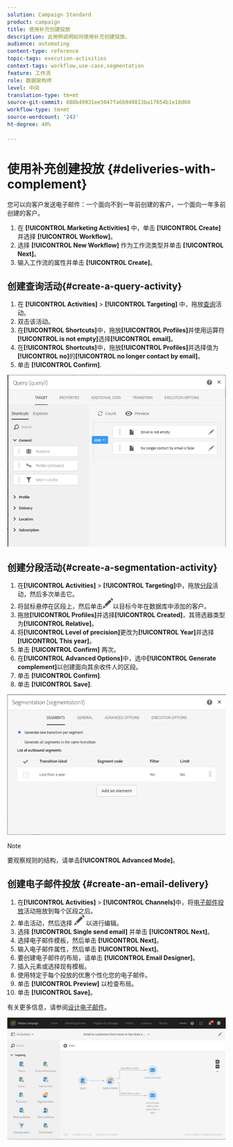 ```yaml
---
solution: Campaign Standard
product: campaign
title: 使用补充创建投放
description: 此用例说明如何使用补充创建投放。
audience: automating
content-type: reference
topic-tags: execution-activities
context-tags: workflow,use-case,segmentation
feature: 工作流
role: 数据架构师
level: 中间
translation-type: tm+mt
source-git-commit: 088b49931ee5047fa6b949813ba17654b1e10d60
workflow-type: tm+mt
source-wordcount: '243'
ht-degree: 40%

---
```



# 使用补充创建投放 {#deliveries-with-complement}

您可以向客户发送电子邮件：一个面向不到一年前创建的客户，一个面向一年多前创建的客户。

1. 在 **[!UICONTROL Marketing Activities]** 中，单击 **[!UICONTROL Create]** 并选择 **[!UICONTROL Workflow]**。
1. 选择 **[!UICONTROL New Workflow]** 作为工作流类型并单击 **[!UICONTROL Next]**。
1. 输入工作流的属性并单击 **[!UICONTROL Create]**。

## 创建查询活动{#create-a-query-activity}

1. 在 **[!UICONTROL Activities]** > **[!UICONTROL Targeting]** 中，拖放[查询](../../automating/using/query.md)活动。
1. 双击该活动。
1. 在&#x200B;**[!UICONTROL Shortcuts]**&#x200B;中，拖放&#x200B;**[!UICONTROL Profiles]**&#x200B;并使用运算符&#x200B;**[!UICONTROL is not empty]**&#x200B;选择&#x200B;**[!UICONTROL email]**。
1. 在&#x200B;**[!UICONTROL Shortcuts]**&#x200B;中，拖放&#x200B;**[!UICONTROL Profiles]**&#x200B;并选择值为&#x200B;**[!UICONTROL no]**&#x200B;的&#x200B;**[!UICONTROL no longer contact by email]**。
1. 单击 **[!UICONTROL Confirm]**.

![](assets/wf-complement-query.png)

## 创建分段活动{#create-a-segmentation-activity}

1. 在&#x200B;**[!UICONTROL Activities]** > **[!UICONTROL Targeting]**&#x200B;中，拖放[分段](../../automating/using/segmentation.md)活动，然后多次单击它。
1. 将鼠标悬停在区段上，然后单击![](assets/edit_darkgrey-24px.png)以目标今年在数据库中添加的客户。
1. 拖放&#x200B;**[!UICONTROL Profiles]**&#x200B;并选择&#x200B;**[!UICONTROL Created]**，其筛选器类型为&#x200B;**[!UICONTROL Relative]**。
1. 将&#x200B;**[!UICONTROL Level of precision]**&#x200B;更改为&#x200B;**[!UICONTROL Year]**&#x200B;并选择&#x200B;**[!UICONTROL This year]**。
1. 单击 **[!UICONTROL Confirm]** 两次。
1. 在&#x200B;**[!UICONTROL Advanced Options]**&#x200B;中，选中&#x200B;**[!UICONTROL Generate complement]**&#x200B;以创建面向其余收件人的区段。
1. 单击 **[!UICONTROL Confirm]**.
1. 单击 **[!UICONTROL Save]**.

![](assets/wf-complement-segmentation.png)

>[!NOTE]
>
>要观察规则的结构，请单击&#x200B;**[!UICONTROL Advanced Mode]**。

## 创建电子邮件投放 {#create-an-email-delivery}

1. 在&#x200B;**[!UICONTROL Activities]** > **[!UICONTROL Channels]**&#x200B;中，将[电子邮件投放](../../automating/using/email-delivery.md)活动拖放到每个区段之后。
1. 单击活动，然后选择 ![](assets/edit_darkgrey-24px.png) 以进行编辑。
1. 选择 **[!UICONTROL Single send email]** 并单击 **[!UICONTROL Next]**。
1. 选择电子邮件模板，然后单击 **[!UICONTROL Next]**。
1. 输入电子邮件属性，然后单击 **[!UICONTROL Next]**。
1. 要创建电子邮件的布局，请单击 **[!UICONTROL Email Designer]**。
1. 插入元素或选择现有模板。
1. 使用特定于每个投放的优惠个性化您的电子邮件。
1. 单击 **[!UICONTROL Preview]** 以检查布局。
1. 单击 **[!UICONTROL Save]**。

有关更多信息，请参阅[设计电子邮件](../../designing/using/designing-from-scratch.md#designing-an-email-content-from-scratch)。

![](assets/wf-deliveries-with-a-complement.png)
